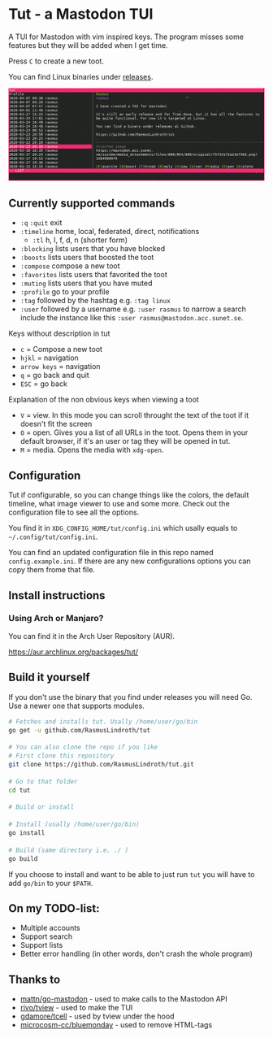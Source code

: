 # Tut - a Mastodon TUI

A TUI for Mastodon with vim inspired keys. The program misses some features but they will be added when I get time.

Press `C` to create a new toot.

You can find Linux binaries under [releases](https://github.com/RasmusLindroth/tut/releases).

![Preview](./images/preview.png "Preview")

## Currently supported commands
* `:q` `:quit` exit
* `:timeline` home, local, federated, direct, notifications
  * `:tl` h, l, f, d, n (shorter form)
* `:blocking` lists users that you have blocked
* `:boosts` lists users that boosted the toot
* `:compose` compose a new toot
* `:favorites` lists users that favorited the toot
* `:muting`  lists users that you have muted
* `:profile` go to your profile
* `:tag` followed by the hashtag e.g. `:tag linux`
* `:user` followed by a username e.g. `:user rasmus` to narrow a search include 
the instance like this `:user rasmus@mastodon.acc.sunet.se`.

Keys without description in tut
* `c` = Compose a new toot
* `hjkl` = navigation
* `arrow keys` = navigation
* `q` = go back and quit
* `ESC` =  go back

Explanation of the non obvious keys when viewing a toot
* `V` = view. In this mode you can scroll throught the text of the toot if it doesn't fit the screen
* `O` = open. Gives you a list of all URLs in the toot. Opens them in your default browser, if it's
an user or tag they will be opened in tut.
* `M` = media. Opens the media with `xdg-open`.

## Configuration
Tut if configurable, so you can change things like the colors, the default timeline, 
what image viewer to use and some more. Check out the configuration file to see 
all the options.

You find it in `XDG_CONFIG_HOME/tut/config.ini` which usally equals to `~/.config/tut/config.ini`.

You can find an updated configuration file in this repo named `config.example.ini`.
If there are any new configurations options you can copy them frome that file.

## Install instructions
### Using Arch or Manjaro?

You can find it in the Arch User Repository (AUR).

https://aur.archlinux.org/packages/tut/

## Build it yourself
If you don't use the binary that you find under releases
you will need Go. Use a newer one that supports modules.

```bash
# Fetches and installs tut. Usally /home/user/go/bin
go get -u github.com/RasmusLindroth/tut

# You can also clone the repo if you like
# First clone this repository
git clone https://github.com/RasmusLindroth/tut.git

# Go to that folder
cd tut

# Build or install

# Install (usally /home/user/go/bin)
go install

# Build (same directory i.e. ./ )
go build
```

If you choose to install and want to be able to just run `tut` 
you will have to add `go/bin` to your `$PATH`.



## On my TODO-list:
* Multiple accounts
* Support search
* Support lists
* Better error handling (in other words, don't crash the whole program)

## Thanks to
* [mattn/go-mastodon](https://github.com/mattn/go-mastodon) - used to make calls to the Mastodon API
* [rivo/tview](https://github.com/rivo/tview) - used to make the TUI
* [gdamore/tcell](https://github.com/gdamore/tcell) - used by tview under the hood
* [microcosm-cc/bluemonday](https://github.com/microcosm-cc/bluemonday) - used to remove HTML-tags
